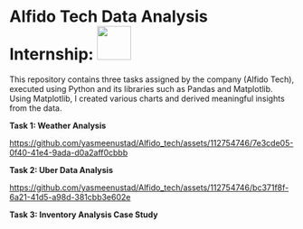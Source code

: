 # Alfido Tech Data Analysis Internship: <img src="https://github.com/yasmeenustad/Intern_Career/assets/112754746/4c4c8344-ce22-453b-baba-8384cfb4b909"  width="60" height="60">

This repository contains three tasks assigned by the company (Alfido Tech), executed using Python and its libraries such as Pandas and Matplotlib. Using Matplotlib, I created various charts and derived meaningful insights from the data.

**Task 1: Weather Analysis**

https://github.com/yasmeenustad/Alfido_tech/assets/112754746/7e3cde05-0f40-41e4-9ada-d0a2aff0cbbb

**Task 2: Uber Data Analysis**

https://github.com/yasmeenustad/Alfido_tech/assets/112754746/bc371f8f-6a21-41d5-a98d-381cbb3e602e

**Task 3: Inventory Analysis Case Study**

